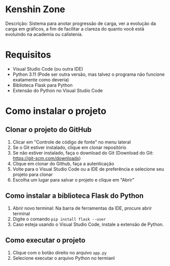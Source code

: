 # Kenshin Zone
Descrição: Sistema para anotar progressão de carga, ver a evolução da carga em gráficos, a fim de facilitar a clareza do quanto você está evoluindo na academia ou calistenia.

# Requisitos
- Visual Studio Code (ou outra IDE)
- Python 3.11 (Pode ser outra versão, mas talvez o programa não funcione exatamente como deveria)
- Biblioteca Flask para Python
- Extensão do Python no Visual Studio Code

# Como instalar o projeto
## Clonar o projeto do GitHub
1. Clicar em "Controle de código de fonte" no menu lateral
2. Se o Git estiver instalado, clique em clonar repositório
3. Se não estiver instalado, faça o download do Git (Download do Git: https://git-scm.com/downloads)
4. Clique em clonar do Github, faça a autenticação
5. Volte para o Visual Studio Code ou a IDE de preferência e selecione seu projeto para clonar
6. Escolha um lugar para salvar o projeto e clique em "Abrir"
## Como instalar a biblioteca Flask do Python
1. Abrir novo terminal: Na barra de ferramentas da IDE, procure abrir terminal
2. Digite o comando `pip install flask --user`
3. Caso esteja usando o Visual Studio Code, instale a extensão de Python.
## Como executar o projeto
1. Clique com o botão direito no arquivo `app.py`
2. Selecione executar o arquivo Python no termianl

